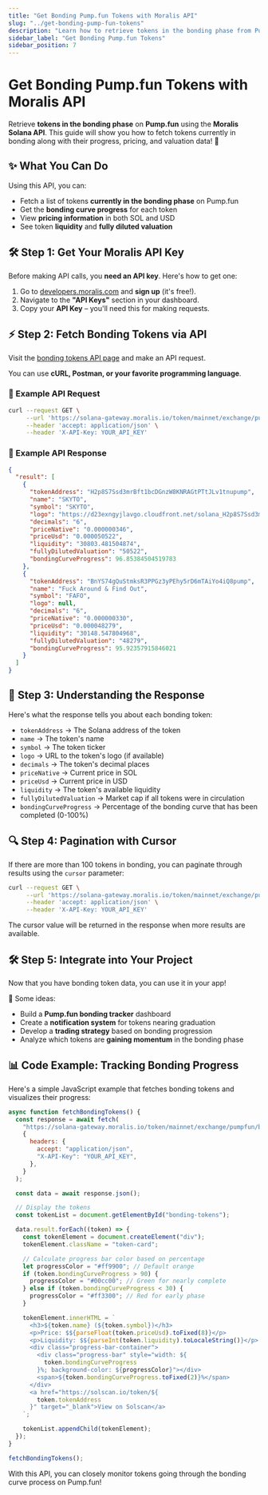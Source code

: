 ```yaml
---
title: "Get Bonding Pump.fun Tokens with Moralis API"
slug: "../get-bonding-pump-fun-tokens"
description: "Learn how to retrieve tokens in the bonding phase from Pump.fun using Moralis' Solana APIs."
sidebar_label: "Get Bonding Pump.fun Tokens"
sidebar_position: 7
---
```


# Get Bonding Pump.fun Tokens with Moralis API

Retrieve **tokens in the bonding phase** on **Pump.fun** using the **Moralis Solana API**. This guide will show you how to fetch tokens currently in bonding along with their progress, pricing, and valuation data! 🚀

## ✨ What You Can Do

Using this API, you can:

- Fetch a list of tokens **currently in the bonding phase** on Pump.fun
- Get the **bonding curve progress** for each token
- View **pricing information** in both SOL and USD
- See token **liquidity** and **fully diluted valuation**

## 🛠 Step 1: Get Your Moralis API Key

Before making API calls, you **need an API key**. Here's how to get one:

1. Go to [developers.moralis.com](https://developers.moralis.com/) and **sign up** (it's free!).
2. Navigate to the **"API Keys"** section in your dashboard.
3. Copy your **API Key** – you'll need this for making requests.

## ⚡ Step 2: Fetch Bonding Tokens via API

Visit the [bonding tokens API page](https://docs.moralis.com/web3-data-api/solana/reference/get-bonding-tokens-by-exchange) and make an API request.

You can use **cURL, Postman, or your favorite programming language**.

### 📝 Example API Request

```sh
curl --request GET \
     --url 'https://solana-gateway.moralis.io/token/mainnet/exchange/pumpfun/bonding?limit=100' \
     --header 'accept: application/json' \
     --header 'X-API-Key: YOUR_API_KEY'
```

### 📝 Example API Response

```json
{
  "result": [
    {
      "tokenAddress": "H2p8S7Ssd3mrBft1bcDGnzW8KNRAGtPTtJLv1tnupump",
      "name": "SKYTO",
      "symbol": "SKYTO",
      "logo": "https://d23exngyjlavgo.cloudfront.net/solana_H2p8S7Ssd3mrBft1bcDGnzW8KNRAGtPTtJLv1tnupump",
      "decimals": "6",
      "priceNative": "0.000000346",
      "priceUsd": "0.000050522",
      "liquidity": "30803.481504874",
      "fullyDilutedValuation": "50522",
      "bondingCurveProgress": 96.85384504519783
    },
    {
      "tokenAddress": "BnYS74gQuStmksR3PPGz3yPEhy5rD6mTAiYo4iQ8pump",
      "name": "Fuck Around & Find Out",
      "symbol": "FAFO",
      "logo": null,
      "decimals": "6",
      "priceNative": "0.000000330",
      "priceUsd": "0.000048279",
      "liquidity": "30148.547804968",
      "fullyDilutedValuation": "48279",
      "bondingCurveProgress": 95.92357915846021
    }
  ]
}
```

## 📖 Step 3: Understanding the Response

Here's what the response tells you about each bonding token:

- `tokenAddress` → The Solana address of the token
- `name` → The token's name
- `symbol` → The token ticker
- `logo` → URL to the token's logo (if available)
- `decimals` → The token's decimal places
- `priceNative` → Current price in SOL
- `priceUsd` → Current price in USD
- `liquidity` → The token's available liquidity
- `fullyDilutedValuation` → Market cap if all tokens were in circulation
- `bondingCurveProgress` → Percentage of the bonding curve that has been completed (0-100%)

## 🔍 Step 4: Pagination with Cursor

If there are more than 100 tokens in bonding, you can paginate through results using the `cursor` parameter:

```sh
curl --request GET \
     --url 'https://solana-gateway.moralis.io/token/mainnet/exchange/pumpfun/bonding?limit=100&cursor=YOUR_CURSOR' \
     --header 'accept: application/json' \
     --header 'X-API-Key: YOUR_API_KEY'
```

The cursor value will be returned in the response when more results are available.

## 🛠 Step 5: Integrate into Your Project

Now that you have bonding token data, you can use it in your app!

🎯 Some ideas:

- Build a **Pump.fun bonding tracker** dashboard
- Create a **notification system** for tokens nearing graduation
- Develop a **trading strategy** based on bonding progression
- Analyze which tokens are **gaining momentum** in the bonding phase

## 📊 Code Example: Tracking Bonding Progress

Here's a simple JavaScript example that fetches bonding tokens and visualizes their progress:

```javascript
async function fetchBondingTokens() {
  const response = await fetch(
    "https://solana-gateway.moralis.io/token/mainnet/exchange/pumpfun/bonding?limit=10",
    {
      headers: {
        accept: "application/json",
        "X-API-Key": "YOUR_API_KEY",
      },
    }
  );

  const data = await response.json();

  // Display the tokens
  const tokenList = document.getElementById("bonding-tokens");

  data.result.forEach((token) => {
    const tokenElement = document.createElement("div");
    tokenElement.className = "token-card";

    // Calculate progress bar color based on percentage
    let progressColor = "#ff9900"; // Default orange
    if (token.bondingCurveProgress > 90) {
      progressColor = "#00cc00"; // Green for nearly complete
    } else if (token.bondingCurveProgress < 30) {
      progressColor = "#ff3300"; // Red for early phase
    }

    tokenElement.innerHTML = `
      <h3>${token.name} (${token.symbol})</h3>
      <p>Price: $${parseFloat(token.priceUsd).toFixed(8)}</p>
      <p>Liquidity: $${parseInt(token.liquidity).toLocaleString()}</p>
      <div class="progress-bar-container">
        <div class="progress-bar" style="width: ${
          token.bondingCurveProgress
        }%; background-color: ${progressColor}"></div>
        <span>${token.bondingCurveProgress.toFixed(2)}%</span>
      </div>
      <a href="https://solscan.io/token/${
        token.tokenAddress
      }" target="_blank">View on Solscan</a>
    `;

    tokenList.appendChild(tokenElement);
  });
}

fetchBondingTokens();
```

With this API, you can closely monitor tokens going through the bonding curve process on Pump.fun!
